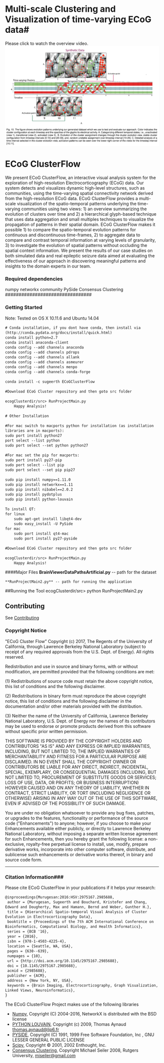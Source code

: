 # Multi-scale Clustering and Visualization of time-varying ECoG data#
Please click to watch the overview video.
 [![ScreenShot](https://raw.githubusercontent.com/sugeerth/ECoG-ClusterFlow/master/src/Images/Synthetic.png)](https://vimeo.com/175328739)
 
<!--  [![ScreenShot](https://github.com/sugeerth/ECoG-ClusterFlow/blob/FinalWorkingTool/src/Images/Uload.png)](https://vimeo.com/175328739)
======= -->

# ECoG ClusterFlow #
We present ECoG ClusterFlow, an interactive visual analysis system for the exploration of high-resolution Electrocorticography (ECoG) data. Our system detects and visualizes dynamic high-level structures, such as communities, using the time-varying spatial connectivity network derived from the high-resolution ECoG data. ECoG ClusterFlow provides a multi-scale visualization of the spatio-temporal patterns underlying the time-varying communities using two views: 1) an overview summarizing the evolution of clusters over time and 2) a hierarchical glyph-based technique that uses data aggregation and small multiples techniques to visualize the propagation of patterns in their spatial domain. ECoG ClusterFlow makes it possible 1) to compare the spatio-temporal evolution patterns for continuous and discontinuous time-frames, 2) to aggregate data to compare and contrast temporal information at varying levels of granularity, 3) to investigate the evolution of spatial patterns without occluding the spatial context information. We present the results of our case studies on both simulated data and real epileptic seizure data aimed at evaluating the effectiveness of our approach in discovering meaningful patterns and insights to the domain experts in our team.

### Required dependencies ###
  numpy
  networkx 
  community
  PySide
  Consensus Clustering
################################

### Getting Started  ###
Note: Tested on OS X 10.11.6 and Ubuntu 14.04

	# Conda installation, if you dont have conda, then install via (http://conda.pydata.org/docs/install/quick.html)
	conda install python=2.7
	conda install anaconda-client
	conda config --add channels anaconda
	conda config --add channels pdrops  
	conda config --add channels allank
	conda config --add channels asmeurer 
	conda config --add channels menpo
	conda config --add channels conda-forge
	
	conda install -c sugeerth ECoGClusterFlow
	
	#Download ECoG Cluster repository and then goto src folder 
	
	ecogClusterdir/src> RunProjectMain.py 
		Happy Analysis! 

	# Other Installation
	
	#For mac switch to macports python for installation (as installation libraries are in macports):
	sudo port install python27
	port select --list python
	sudo port select --set python python27
	
	#For mac set the pip for macports: 
	sudo port install py27-pip
	sudo port select --list pip 
	sudo port select --set pip pip27
	
	sudo pip install numpy==1.11.0
	sudo pip install networkx==1.11
	sudo pip install nibabel==2.0.2
	sudo pip install pydotplus
	sudo pip install python-louvain
	
	To install QT:
    for linux
        sudo apt-get install libqt4-dev
        sudo easy_install -U PySide
    for mac
        sudo port install qt4-mac
        sudo port install py27-pyside
	
	#Download ECoG Cluster repository and then goto src folder 
	
	ecogClusterdir/src> RunProjectMain.py 
		Happy Analysis! 

####Major Files
	**BrainViewerDataPathsArtificial.py** -- path for the dataset

	**RunProjectMain2.py** -- path for running the application

##Running the Tool 
        ecogClusterdir/src> python RunProjectMain2.py
        
Contributing
------------

See [Contributing](CONTRIBUTING.md)

### Copyright Notice ###
"ECoG Cluster Flow” Copyright (c) 2017, The Regents of the University of California, through Lawrence Berkeley National Laboratory (subject to receipt of any required approvals from the U.S. Dept. of Energy).  All rights reserved.
 
Redistribution and use in source and binary forms, with or without modification, are permitted provided that the following conditions are met:
 
(1) Redistributions of source code must retain the above copyright notice, this list of conditions and the following disclaimer.
 
(2) Redistributions in binary form must reproduce the above copyright notice, this list of conditions and the following disclaimer in the documentation and/or other materials provided with the distribution.
 
(3) Neither the name of the University of California, Lawrence Berkeley National Laboratory, U.S. Dept. of Energy nor the names of its contributors may be used to endorse or promote products derived from this software without specific prior written permission.
 
THIS SOFTWARE IS PROVIDED BY THE COPYRIGHT HOLDERS AND CONTRIBUTORS "AS IS" AND ANY EXPRESS OR IMPLIED WARRANTIES, INCLUDING, BUT NOT LIMITED TO, THE IMPLIED WARRANTIES OF MERCHANTABILITY AND FITNESS FOR A PARTICULAR PURPOSE ARE DISCLAIMED. IN NO EVENT SHALL THE COPYRIGHT OWNER OR CONTRIBUTORS BE LIABLE FOR ANY DIRECT, INDIRECT, INCIDENTAL, SPECIAL, EXEMPLARY, OR CONSEQUENTIAL DAMAGES (INCLUDING, BUT NOT LIMITED TO, PROCUREMENT OF SUBSTITUTE GOODS OR SERVICES; LOSS OF USE, DATA, OR PROFITS; OR BUSINESS INTERRUPTION) HOWEVER CAUSED AND ON ANY THEORY OF LIABILITY, WHETHER IN CONTRACT, STRICT LIABILITY, OR TORT (INCLUDING NEGLIGENCE OR OTHERWISE) ARISING IN ANY WAY OUT OF THE USE OF THIS SOFTWARE, EVEN IF ADVISED OF THE POSSIBILITY OF SUCH DAMAGE.
 
You are under no obligation whatsoever to provide any bug fixes, patches, or upgrades to the features, functionality or performance of the source code ("Enhancements") to anyone; however, if you choose to make your Enhancements available either publicly, or directly to Lawrence Berkeley National Laboratory, without imposing a separate written license agreement for such Enhancements, then you hereby grant the following license: a  non-exclusive, royalty-free perpetual license to install, use, modify, prepare derivative works, incorporate into other computer software, distribute, and sublicense such enhancements or derivative works thereof, in binary and source code form. 
 
****************************

### Citation Information###
Please cite ECoG ClusterFlow in your publications if it helps your research:

	@inproceedings{Murugesan:2016:HSV:2975167.2985688,
	 author = {Murugesan, Sugeerth and Bouchard, Kristofer and Chang, Edward and Dougherty, Max and Hamann, Bernd and Weber, Gunther H.},
	 title = {Hierarchical Spatio-temporal Visual Analysis of Cluster Evolution in Electrocorticography Data},
	 booktitle = {Proceedings of the 7th ACM International Conference on Bioinformatics, Computational Biology, and Health Informatics},
	 series = {BCB '16},
	 year = {2016},
	 isbn = {978-1-4503-4225-4},
	 location = {Seattle, WA, USA},
	 pages = {630--639},
	 numpages = {10},
	 url = {http://doi.acm.org/10.1145/2975167.2985688},
	 doi = {10.1145/2975167.2985688},
	 acmid = {2985688},
	 publisher = {ACM},
	 address = {New York, NY, USA},
	 keywords = {Brain Imaging, Electrocorticography, Graph Visualization, Linked Views, Neuroinformatics},
	} 
The ECoG ClusterFlow Project makes use of the following libraries
* [Numpy](https://pypi.python.org/pypi/numpy/1.11.0), Copyright (C) 2004-2016, NetworkX is distributed with the BSD license
* [PYTHON LOUVAIN](https://pypi.python.org/pypi/python-louvain), Copyright (c) 2009, Thomas Aynaud <thomas.aynaud@lip6.fr>
* [PYSIDE](https://pypi.python.org/pypi/PySide/1.2.4), Copyright (C) 1991, 1999 Free Software Foundation, Inc
, GNU LESSER GENERAL PUBLIC LICENSE
* [Scipy](https://www.scipy.org/scipylib/license.html), Copyright © 2001, 2002 Enthought, Inc.
* [Consensus Clustering](https://github.com/ChillarAnand/consensus-cluster/blob/master/LICENSE), Copyright Michael Seiler 2008, Rutgers University, miseiler@gmail.com

